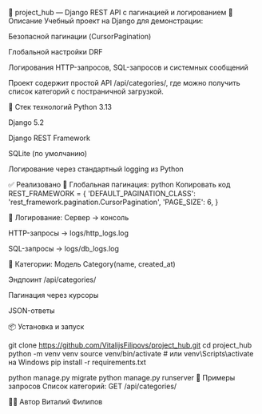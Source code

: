 📘 project_hub — Django REST API с пагинацией и логированием
📌 Описание
Учебный проект на Django для демонстрации:

Безопасной пагинации (CursorPagination)

Глобальной настройки DRF

Логирования HTTP-запросов, SQL-запросов и системных сообщений

Проект содержит простой API /api/categories/, где можно получить список категорий с постраничной загрузкой.

🚀 Стек технологий
Python 3.13

Django 5.2

Django REST Framework

SQLite (по умолчанию)

Логирование через стандартный logging из Python

✅ Реализовано
🔹 Глобальная пагинация:
python
Копировать код
REST_FRAMEWORK = {
    'DEFAULT_PAGINATION_CLASS': 'rest_framework.pagination.CursorPagination',
    'PAGE_SIZE': 6,
}

🔹 Логирование:
Сервер → консоль

HTTP-запросы → logs/http_logs.log

SQL-запросы → logs/db_logs.log

🔹 Категории:
Модель Category(name, created_at)

Эндпоинт /api/categories/

Пагинация через курсоры

JSON-ответы

📦 Установка и запуск

git clone https://github.com/VitalijsFilipovs/project_hub.git
cd project_hub
python -m venv venv
source venv/bin/activate  # или venv\Scripts\activate на Windows
pip install -r requirements.txt

python manage.py migrate
python manage.py runserver
🔗 Примеры запросов
Список категорий:
GET /api/categories/

👨‍💻 Автор
Виталий Филипов

